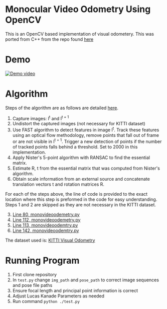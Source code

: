 # Monocular Video Odometry Using OpenCV
This is an OpenCV based implementation of visual odometery. This was ported from C++ from the repo found [here](https://github.com/avisingh599/mono-vo)

# Demo
[![Demo video](https://j.gifs.com/pQO5Zp.gif)](https://www.youtube.com/watch?v=xe_k6zRe65Y)


# Algorithm
Steps of the algorithm are as follows are detailed [here](http://avisingh599.github.io/assets/ugp2-report.pdf). 
1. Capture images: I<sup>t</sup> and I<sup>t + 1</sup>
2. Undistort the captured images (not necessary for KITTI dataset)
3. Use FAST algorithm to detect features in image I<sup>t</sup>. Track these features using an optical flow methodology, remove points that fall out of frame or are not visible in I<sup>t + 1</sup>. Trigger a new detection of points if the number of tracked points falls behind a threshold. Set to 2000 in this implementation. 
4. Apply Nister's 5-point algorithm with RANSAC to find the essential matrix.
5. Estimate R, t from the essential matrix that was computed from Nister's algorithm.
6. Obtain scale information from an external source and concatenate translation vectors t and rotation matrices R.

For each of the steps above, the line of code is provided to the exact location where this step is preformed in the code for easy understanding. Steps 1 and 2 are skipped as they are not necessary in the KITTI dataset.

3. [Line 80, monovideoodemetry.py](https://github.com/alishobeiri/mono-video-odometery/blob/master/monovideoodometery.py#L80)
4. [Line 112, monovideoodemetry.py](https://github.com/alishobeiri/mono-video-odometery/blob/master/monovideoodometery.py#L112)
5. [Line 113, monovideoodemtry.py](https://github.com/alishobeiri/mono-video-odometery/blob/master/monovideoodometery.py#L113)
6. [Line 142, monovideoodemtry.py](https://github.com/alishobeiri/mono-video-odometery/blob/master/monovideoodometery.py#L142)


The dataset used is: [KITTI Visual Odometry](http://www.cvlibs.net/datasets/kitti/eval_odometry.php)

# Running Program
1. First clone repository
2. In `test.py` change `img_path` and `pose_path` to correct image sequences and pose file paths
3. Ensure focal length and principal point information is correct
4. Adjust Lucas Kanade Parameters as needed
5. Run command `python ./test.py`
